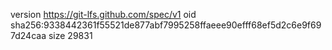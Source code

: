 version https://git-lfs.github.com/spec/v1
oid sha256:9338442361f55521de877abf7995258ffaeee90efff68ef5d2c6e9f697d24caa
size 29831
